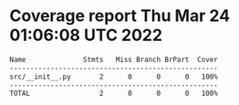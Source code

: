 # Coverage report Thu Mar 24 01:06:08 UTC 2022

```bash
Name              Stmts   Miss Branch BrPart  Cover
---------------------------------------------------
src/__init__.py       2      0      0      0   100%
---------------------------------------------------
TOTAL                 2      0      0      0   100%
```

